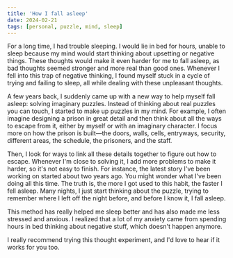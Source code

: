 ```yaml
---
title: 'How I fall asleep'
date: 2024-02-21
tags: [personal, puzzle, mind, sleep]
---
```


For a long time, I had trouble sleeping. I would lie in bed for hours, unable to sleep because my mind would start thinking about upsetting or negative things. These thoughts would make it even harder for me to fall asleep, as bad thoughts seemed stronger and more real than good ones. Whenever I fell into this trap of negative thinking, I found myself stuck in a cycle of trying and failing to sleep, all while dealing with these unpleasant thoughts.

A few years back, I suddenly came up with a new way to help myself fall asleep: solving imaginary puzzles. Instead of thinking about real puzzles you can touch, I started to make up puzzles in my mind. For example, I often imagine designing a prison in great detail and then think about all the ways to escape from it, either by myself or with an imaginary character. I focus more on how the prison is built—the doors, walls, cells, entryways, security, different areas, the schedule, the prisoners, and the staff.

Then, I look for ways to link all these details together to figure out how to escape. Whenever I'm close to solving it, I add more problems to make it harder, so it's not easy to finish. For instance, the latest story I've been working on started about two years ago. You might wonder what I've been doing all this time. The truth is, the more I got used to this habit, the faster I fell asleep. Many nights, I just start thinking about the puzzle, trying to remember where I left off the night before, and before I know it, I fall asleep.

This method has really helped me sleep better and has also made me less stressed and anxious. I realized that a lot of my anxiety came from spending hours in bed thinking about negative stuff, which doesn't happen anymore.

I really recommend trying this thought experiment, and I'd love to hear if it works for you too.
